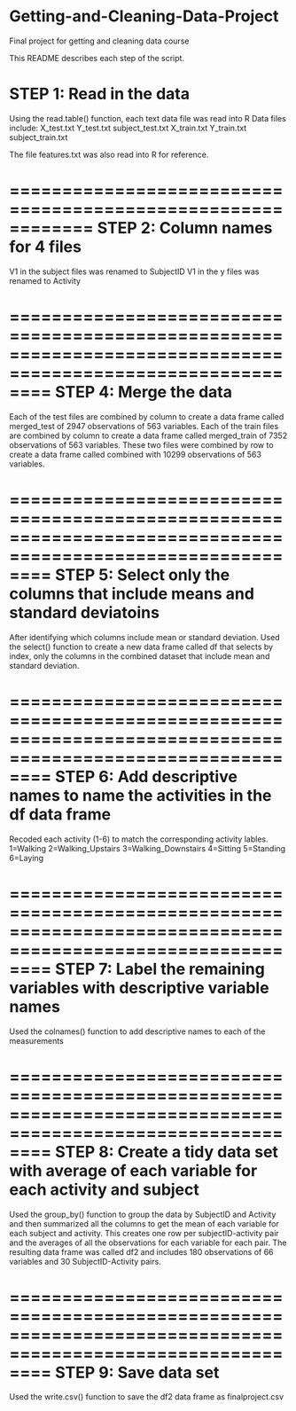 # Getting-and-Cleaning-Data-Project
Final project for getting and cleaning data course

This README describes each step of the script.


STEP 1: Read in the data
==============================
Using the read.table() function, each text data file was read into R
Data files include:
X_test.txt
Y_test.txt
subject_test.txt
X_train.txt
Y_train.txt
subject_train.txt

The file features.txt was also read into R for reference.

============================================================
STEP 2: Column names for 4 files
============================================================
V1 in the subject files was renamed to SubjectID
V1 in the y files was renamed to Activity

============================================================================================================
STEP 4: Merge the data
============================================================================================================
Each of the test files are combined by column to create a data frame called merged_test of 2947 observations 
of 563 variables.
Each of the train files are combined by column to create a data frame called merged_train of 7352 observations 
of 563 variables.
These two files were combined by row to create a data frame called combined with 10299 observations of 563 
variables.

============================================================================================================
STEP 5: Select only the columns that include means and standard deviatoins
============================================================================================================
After identifying which columns include mean or standard deviation. Used the select() function to create a 
new data frame called df that selects by index, only the columns in the combined dataset that include mean
and standard deviation.

============================================================================================================
STEP 6: Add descriptive names to name the activities in the df data frame
============================================================================================================
Recoded each activity (1-6) to match the corresponding activity lables. 
1=Walking
2=Walking_Upstairs
3=Walking_Downstairs
4=Sitting
5=Standing
6=Laying

============================================================================================================
STEP 7: Label the remaining variables with descriptive variable names
============================================================================================================
Used the colnames() function to add descriptive names to each of the measurements

============================================================================================================
STEP 8: Create a tidy data set with average of each variable for each activity and subject
============================================================================================================
Used the group_by() function to group the data by SubjectID and Activity and then summarized all the columns
to get the mean of each variable for each subject and activity. This creates one row per subjectID-activity
pair and the averages of all the observations for each variable for each pair. The resulting data frame was 
called df2 and includes 180 observations of 66 variables and 30 SubjectID-Activity pairs.

============================================================================================================
STEP 9: Save data set
============================================================================================================
Used the write.csv() function to save the df2 data frame as finalproject.csv
